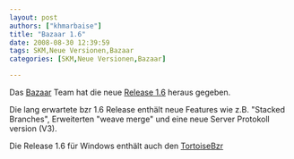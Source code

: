 ```yaml
---
layout: post
authors: ["khmarbaise"]
title: "Bazaar 1.6"
date: 2008-08-30 12:39:59
tags: SKM,Neue Versionen,Bazaar
categories: [SKM,Neue Versionen,Bazaar]

---
```

Das [Bazaar](http://www.bazaar-vcs.org "Bazaar Homepage") Team hat die neue [Release 1.6](https://launchpad.net/bzr/1.6/1.6/ "ChangeLog") heraus gegeben.

Die lang erwartete bzr 1.6 Release enthält neue Features wie z.B. "Stacked Branches", Erweiterten "weave merge" und eine neue Server Protokoll version (V3).

Die Release 1.6 für Windows enthält auch den [TortoiseBzr](http://bazaar-vcs.org/TortoiseBzr "TortoiseBzr")

